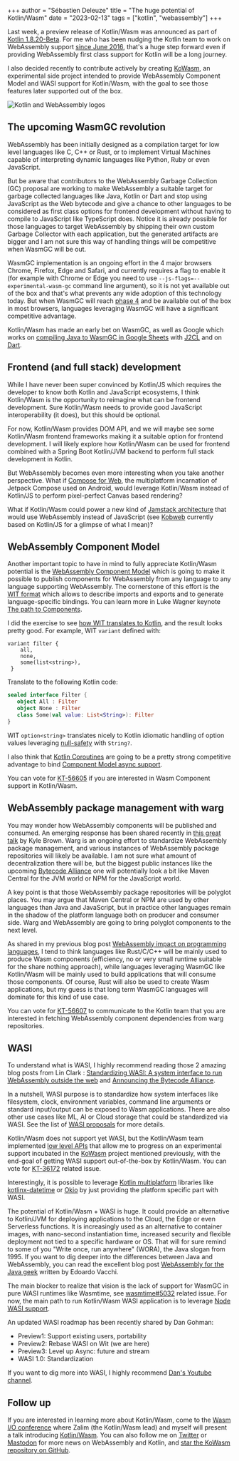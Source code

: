 +++
author = "Sébastien Deleuze"
title = "The huge potential of Kotlin/Wasm"
date = "2023-02-13"
tags = ["kotlin", "webassembly"]
+++

Last week, a preview release of Kotlin/Wasm was announced as part of [Kotlin 1.8.20-Beta](https://kotl.in/1-8-20-Beta#new-kotlin-wasm-target). For me who has been nudging the Kotlin team to work on WebAssembly support [since June 2016](https://discuss.kotlinlang.org/t/webassembly-support/1722), that's a huge step forward even if providing WebAssembly first class support for Kotlin will be a long journey.

I also decided recently to contribute actively by creating [KoWasm](https://github.com/sdeleuze/kowasm), an experimental side project intended to provide WebAssembly Component Model and WASI support for Kotlin/Wasm, with the goal to see those features later supported out of the box.

![Kotlin and WebAssembly logos](/images/kotlin-webassembly.png)

## The upcoming WasmGC revolution

WebAssembly has been initially designed as a compilation target for low level languages like C, C++ or Rust, or to implement Virtual Machines capable of interpreting dynamic languages like Python, Ruby or even JavaScript.

But be aware that contributors to the WebAssembly Garbage Collection (GC) proposal are working to make WebAssembly a suitable target for garbage collected languages like Java, Kotlin or Dart and stop using JavaScript as the Web bytecode and give a chance to other languages to be considered as first class options for frontend development without having to compile to JavaScript like TypeScript does. Notice it is already possible for those languages to target WebAssembly by shipping their own custom Garbage Collector with each application, but the generated artifacts are bigger and I am not sure this way of handling things will be competitive when WasmGC will be out.

WasmGC implementation is an ongoing effort in the 4 major browsers Chrome, Firefox, Edge and Safari, and currently requires a flag to enable it (for example with Chrome or Edge you need to use `--js-flags=--experimental-wasm-gc` command line argument), so it is not yet available out of the box and that's what prevents any wide adoption of this technology today. But when WasmGC will reach [phase 4](https://github.com/WebAssembly/proposals#phase-4---standardize-the-feature-wg) and be available out of the box in most browsers, languages leveraging WasmGC will have a significant competitive advantage.

Kotlin/Wasm has made an early bet on WasmGC, as well as Google which works on [compiling Java to WasmGC in Google Sheets](https://twitter.com/matt_wilkinsonn/status/1619004037193682953) with [J2CL](https://github.com/google/j2cl) and on [Dart](https://medium.com/dartlang/experimenting-with-dart-and-wasm-ef7f1c065577).

## Frontend (and full stack) development

While I have never been super convinced by Kotlin/JS which requires the developer to know both Kotlin and JavaScript ecosystems, I think Kotlin/Wasm is the opportunity to reimagine what can be frontend development. Sure Kotlin/Wasm needs to provide good JavaScript interoperability (it does), but this should be optional.

For now, Kotlin/Wasm provides DOM API, and we will maybe see some Kotlin/Wasm frontend frameworks making it a suitable option for frontend development. I will likely explore how Kotlin/Wasm can be used for frontend combined with a Spring Boot Kotlin/JVM backend to perform full stack development in Kotlin.

But WebAssembly becomes even more interesting when you take another perspective. What if [Compose for Web](https://github.com/JetBrains/compose-jb), the multiplatform incarnation of Jetpack Compose used on Android, would leverage Kotlin/Wasm instead of Kotlin/JS to perform pixel-perfect Canvas based rendering?

What if Kotlin/Wasm could power a new kind of [Jamstack architecture](https://jamstack.org/) that would use WebAssembly instead of JavaScript (see [Kobweb](https://github.com/varabyte/kobweb) currently based on Kotlin/JS for a glimpse of what I mean)?

## WebAssembly Component Model

Another important topic to have in mind to fully appreciate Kotlin/Wasm potential is the [WebAssembly Component Model](https://github.com/WebAssembly/component-model) which is going to make it possible to publish components for WebAssembly from any language to any language supporting WebAssembly. The cornerstone of this effort is the [WIT format](https://github.com/WebAssembly/component-model/blob/main/design/mvp/WIT.md) which allows to describe imports and exports and to generate language-specific bindings. You can learn more in Luke Wagner keynote [The path to Components](https://www.youtube.com/watch?v=phodPLY8zNE).

I did the exercise to see [how WIT translates to Kotlin](https://github.com/sdeleuze/kowasm/blob/999944fef36b5f488e900c170d735236c7b72387/component-model/src/wasmTest/kotlin/org/kowasm/componentmodel/WitToKotlin.kt), and the result looks pretty good. For example, WIT `variant` defined with:

```
variant filter {
    all,
    none,
    some(list<string>),
 }
 ```
Translate to the following Kotlin code:
 ```kotlin
 sealed interface Filter {
    object All : Filter
    object None : Filter
    class Some(val value: List<String>): Filter
}
```

WIT `option<string>` translates nicely to Kotlin idiomatic handling of option values leveraging [null-safety](https://kotlinlang.org/docs/null-safety.html) with `String?`.

I also think that [Kotlin Coroutines](https://kotlinlang.org/docs/coroutines-basics.html) are going to be a pretty strong competitive advantage to bind [Component Model async support](https://github.com/WebAssembly/meetings/blob/main/wasi/2022/presentations/2022-06-16-luke-async.pdf).

You can vote for [KT-56605](https://youtrack.jetbrains.com/issue/KT-56605) if you are interested in Wasm Component support in Kotlin/Wasm.

## WebAssembly package management with warg

You may wonder how WebAssembly components will be published and consumed. An emerging response has been shared recently in [this great talk](https://www.youtube.com/watch?v=yjPRcGCwaTI) by Kyle Brown. Warg is an ongoing effort to standardize WebAssembly package management, and various instances of WebAssembly package repositories will likely be available. I am not sure what amount of decentralization there will be, but the biggest public instances like the upcoming [Bytecode Alliance](https://bytecodealliance.org/) one will potentially look a bit like Maven Central for the JVM world or NPM for the JavaScript world.

A key point is that those WebAssembly package repositories will be polyglot places. You may argue that Maven Central or NPM are used by other languages than Java and JavaScript, but in practice other languages remain in the shadow of the platform language both on producer and consumer side. Warg and WebAssembly are going to bring polyglot components to the next level.

As shared in my previous blog post [WebAssembly impact on programming languages](https://seb.deleuze.fr/webassembly-impact-on-programming-languages/), I tend to think languages like Rust/C/C++ will be mainly used to produce Wasm components (efficiency, no or very small runtime suitable for the share nothing approach), while languages leveraging WasmGC like Kotlin/Wasm will be mainly used to build applications that will consume those components. Of course, Rust will also be used to create Wasm applications, but my guess is that long term WasmGC languages will dominate for this kind of use case.

You can vote for [KT-56607](https://youtrack.jetbrains.com/issue/KT-56607) to communicate to the Kotlin team that you are interested in fetching WebAssembly component dependencies from warg repositories.

## WASI

To understand what is WASI, I highly recommend reading those 2 amazing blog posts from Lin Clark : [Standardizing WASI: A system interface to run WebAssembly outside the web](https://hacks.mozilla.org/2019/03/standardizing-wasi-a-webassembly-system-interface/) and [Announcing the Bytecode Alliance](https://bytecodealliance.org/articles/announcing-the-bytecode-alliance).

In a nutshell, WASI purpose is to standardize how system interfaces like filesystem, clock, environment variables, command line arguments or standard input/output can be exposed to Wasm applications. There are also other use cases like ML, AI or Cloud storage that could be standardized via WASI. See the list of [WASI proposals](https://github.com/WebAssembly/WASI/blob/main/Proposals.md) for more details.

Kotlin/Wasm does not support yet WASI, but the Kotlin/Wasm team implemented [low level APIs](https://youtrack.jetbrains.com/issue/KT-55589/Basic-support-of-WASI) that allow me to progress on an experimental support incubated in the [KoWasm](https://github.com/sdeleuze/kowasm) project mentioned previously, with the end-goal of getting WASI support out-of-the-box by Kotlin/Wasm. You can vote for [KT-36172](https://youtrack.jetbrains.com/issue/KT-36172) related issue.

Interestingly, it is possible to leverage [Kotlin multiplatform](https://kotlinlang.org/docs/multiplatform.html) libraries like [kotlinx-datetime](https://github.com/Kotlin/kotlinx-datetime) or [Okio](https://github.com/square/okio) by just providing the platform specific part with WASI.

The potential of Kotlin/Wasm + WASI is huge. It could provide an alternative to Kotlin/JVM for deploying applications to the Cloud, the Edge or even Serverless functions. It is increasingly used as an alternative to container images, with nano-second instantiation time, increased security and flexible deployment not tied to a specific hardware or OS. That will for sure remind to some of you "Write once, run anywhere" (WORA), the Java slogan from 1995. If you want to dig deeper into the differences between Java and WebAssembly, you can read the excellent blog post [WebAssembly for the Java geek](https://www.javaadvent.com/2022/12/webassembly-for-the-java-geek.html) written by Edoardo Vacchi.

The main blocker to realize that vision is the lack of support for WasmGC in pure WASI runtimes like Wasmtime, see [wasmtime#5032](https://github.com/bytecodealliance/wasmtime/issues/5032) related issue. For now, the main path to run Kotlin/Wasm WASI application is to leverage [Node WASI support](https://nodejs.org/api/wasi.html).

An updated WASI roadmap has been recently shared by Dan Gohman:
- Preview1: Support existing users, portability
- Preview2: Rebase WASI on Wit (we are here)
- Preview3: Level up Async: future and stream
- WASI 1.0: Standardization

If you want to dig more into WASI, I highly recommend [Dan's Youtube channel](https://www.youtube.com/@sunfishcode/streams).

## Follow up

If you are interested in learning more about Kotlin/Wasm, come to the [Wasm I/O conference](https://wasmio.tech) where Zalim (the Kotlin/Wasm lead) and myself will present a talk introducing [Kotlin/Wasm](https://wasmio.tech/sessions/introducing-kotlin-wasm/). You can also follow me on [Twitter](https://twitter.com/sdeleuze) or [Mastodon](https://mastodon.online/@sdeleuze) for more news on WebAssembly and Kotlin, and [star the KoWasm repository on GitHub](https://github.com/sdeleuze/kowasm).